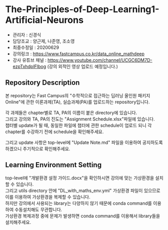 # The-Principles-of-Deep-Learning1-Artificial-Neurons

- 관리자 : 신경식
- 담당조교 : 양근제, 나준영, 조소영
- 최중수정일 : 20200629
- 강의링크 : https://www.fastcampus.co.kr/data_online_mathdeep
- 강사 유튜브 채널 : https://www.youtube.com/channel/UCGC6DM7D-ezpTxhdplFlbog (강의 외적인 영상 업로드 예정입니다.)

## Repository Description
본 repository는 Fast Campus의 "수학적으로 접근하는 딥러닝 올인원 패키지 Online"에 관한 이론과제(TA), 실습과제(PA)를 업로드하는 repository입니다.  

각 과제들은 chapter별로 TA, PA의 이름이 붙은 directory에 있습니다.  
그리고 강의와 TA, PA의 진도는 "Assignment Schedule.xlsx"파일에 있습니다.  
챕터별 update가 될 때, 동일한 파일에 챕터에 관한 schedule이 업로드 되니 각 chapter를 수강하기 전에 schedule을 확인해주세요.

그리고 update 사항은 top-level에 "Update Note.md" 파일을 이용하여 공지하도록 하겠으니 주기적으로 확인해주세요.  


## Learning Environment Setting
top-level에 "개발환경 설정 가이드.docx"을 확인하시면 강의에 맞는 가상환경을 설치할 수 있습니다.  
그리고 utils directory 안에 "DL_with_maths_env.yml" 가상환경 파일이 있으므로 이를 이용하여 가상환경을 복제할 수 있습니다.  
하지만 강의에서 사용되는 library는 다양하지 않기 때문에 conda command를 이용하여 수동설치해도 무관합니다.  
가상환경 복제과정 중에 문제가 발생하면 conda command를 이용해서 library들을 설치해주세요.

## 
